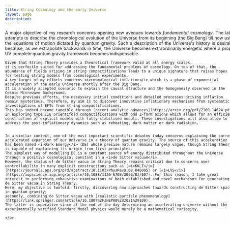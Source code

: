 ```yaml
---
title: String Cosmology and the early Universe
layout: page
description: 
---
```


<div style="width: 750px;">
   <p align="justify">
   A major objective of my research concerns opening new avenues towards <i>fundamental cosmology</i>. The latter attempts to describe the chronological evolution of the Universe from its beginning (the Big Bang) till now using the equations of motion dictated by quantum gravity.
    Such a description of the Universe's history is desirable because, as we extrapolate backwards in time, the Universe becomes extraordinarily energetic where a proper UV complete quantum gravity framework becomes indispensable.

    Given that String Theory provides a theoretical framework valid at all energy scales, 
    it is perfectly suited for addressing the fundamental problems of cosmology. On top of that, the abundance of fields arising in string compactifications leads to a unique signature that raises hopes for testing string models from cosmological experiments.
    A key target of my efforts concerns <i>cosmological inflation</i> which is a phase of exponential acceleration of the early Universe shortly after the Big Bang.
    It is a widely accepted scenario to explain the causal structure and the homogeneity observed in the Cosmic Microwave Background.
    Despite previous efforts, the necessary initial conditions and detailed processes driving inflation remain mysterious. Therefore, my aim is to discover innovative inflationary mechanisms from systematic investigations of EFTs from string compactifications.
    This has indeed become tangible through [recent analytic advances](https://arxiv.org/pdf/2109.14624.pdf) in exploring type IIB orientifold compactifications with odd 2-form axions which allows for an efficient construction of explicit models with fully stabilised moduli. These investigations will also allow to address the post-inflationary dynamics such as reheating, dark matter or dark radiation.


    In a similar context, one of the most important scientific debates today concerns explaining the current accelerated expansion of our Universe in a theory of quantum gravity. The source of this acceleration has been named <i>Dark Energy</i> (DE) whose precise nature remains largely vague, though String Theory is capable of explaining its origin from first principles.
    The simplest way of modelling DE is a constant source of energy distributed throughout the Universe through a positive cosmological constant in a <i>de Sitter vacuum</i>.
    However, the status of de Sitter vacua in String Theory remains critical due to concerns over controllability in many explicit constructions such as [<i>KKLT</i>](https://journals.aps.org/prd/abstract/10.1103/PhysRevD.68.046005) or [<i>LVS</i>](https://iopscience.iop.org/article/10.1088/1126-6708/2005/03/007). For this reason, I take great interest in performing exhaustive examinations of both established and novel mechanisms for generating de Sitter vacua in String Theory.
    Here, my objective is twofold: firstly, discovering new approaches towards constructing de Sitter spaces in quantum gravity;
    secondly, combining de Sitter vacua with [realistic particle phenomenology](https://link.springer.com/article/10.1007%2FJHEP08%282021%29109).
    The latter is imperative since at the end of the day determining an accelerating universe without the experimentally verified Standard Model physics would merely be a mathematical curiosity.

    </p>
</div>
<br>


